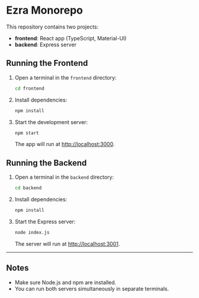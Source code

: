 # Ezra Monorepo

This repository contains two projects:
- **frontend**: React app (TypeScript, Material-UI)
- **backend**: Express server

## Running the Frontend

1. Open a terminal in the `frontend` directory:
   ```sh
   cd frontend
   ```
2. Install dependencies:
   ```sh
   npm install
   ```
3. Start the development server:
   ```sh
   npm start
   ```
   The app will run at [http://localhost:3000](http://localhost:3000).

## Running the Backend

1. Open a terminal in the `backend` directory:
   ```sh
   cd backend
   ```
2. Install dependencies:
   ```sh
   npm install
   ```
3. Start the Express server:
   ```sh
   node index.js
   ```
   The server will run at [http://localhost:3001](http://localhost:3001).

---

## Notes
- Make sure Node.js and npm are installed.
- You can run both servers simultaneously in separate terminals.
